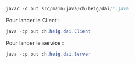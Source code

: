 
```Java
javac -d out src/main/java/ch/heig/dai/*.java           
```
Pour lancer le Client : 
```Java
java -cp out ch.heig.dai.Client 
```

Pour lancer le service : 
```Java
java -cp out ch.heig.dai.Server
```